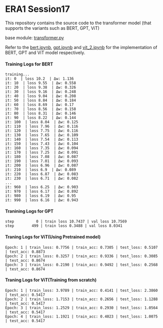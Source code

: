 # ERA1 Session17

This repository contains the source code to the transformer model (that supports the variants such as BERT, GPT, ViT)

base module: [transformer.py][def]


[def]: transformer/transformer.py

Refer to the [bert.ipynb][def2], [gpt.ipynb][def3] and [vit_2.ipynb][def4] for the implementation of BERT, GPT and ViT model respectively.


[def2]: Assignment_solution/S17_assign_BERT.ipynb
[def3]: Assignment_solution/S17_assign_GPT.ipynb
[def4]: Assignment_solution/S17_Assign_ViT.ipynb

#### Training Logs for BERT
```
training...
it: 0  | loss 10.2  | Δw: 1.136
it: 10  | loss 9.55  | Δw: 0.558
it: 20  | loss 9.38  | Δw: 0.326
it: 30  | loss 9.16  | Δw: 0.248
it: 40  | loss 9.04  | Δw: 0.208
it: 50  | loss 8.84  | Δw: 0.184
it: 60  | loss 8.69  | Δw: 0.17
it: 70  | loss 8.56  | Δw: 0.158
it: 80  | loss 8.31  | Δw: 0.146
it: 90  | loss 8.22  | Δw: 0.144
it: 100  | loss 8.04  | Δw: 0.125
it: 110  | loss 7.96  | Δw: 0.116
it: 120  | loss 7.75  | Δw: 0.116
it: 130  | loss 7.65  | Δw: 0.109
it: 140  | loss 7.54  | Δw: 0.113
it: 150  | loss 7.43  | Δw: 0.104
it: 160  | loss 7.35  | Δw: 0.094
it: 170  | loss 7.25  | Δw: 0.091
it: 180  | loss 7.08  | Δw: 0.087
it: 190  | loss 7.01  | Δw: 0.093
it: 200  | loss 6.96  | Δw: 0.087
it: 210  | loss 6.9  | Δw: 0.089
it: 220  | loss 6.87  | Δw: 0.083
it: 230  | loss 6.71  | Δw: 0.082
...
it: 960  | loss 6.25  | Δw: 0.903
it: 970  | loss 6.17  | Δw: 0.892
it: 980  | loss 6.19  | Δw: 0.95
it: 990  | loss 6.16  | Δw: 0.943
```

#### Tranining Logs for GPT
```
step          0 | train loss 10.7437 | val loss 10.7569
step        499 | train loss 0.3488 | val loss 8.0341
```

#### Traning Logs for ViT(Using Pretrained model)
```
Epoch: 1 | train_loss: 0.7756 | train_acc: 0.7305 | test_loss: 0.5107 | test_acc: 0.8873
Epoch: 2 | train_loss: 0.3257 | train_acc: 0.9336 | test_loss: 0.3085 | test_acc: 0.8674
Epoch: 3 | train_loss: 0.2190 | train_acc: 0.9492 | test_loss: 0.2568 | test_acc: 0.8674
```

#### Traning Logs for ViT(Training from scratch)
```
Epoch: 1 | train_loss: 3.9789 | train_acc: 0.4141 | test_loss: 2.3860 | test_acc: 0.5417
Epoch: 2 | train_loss: 1.7153 | train_acc: 0.2656 | test_loss: 1.1288 | test_acc: 0.5417
Epoch: 3 | train_loss: 1.2529 | train_acc: 0.2930 | test_loss: 1.0564 | test_acc: 0.5417
Epoch: 4 | train_loss: 1.1921 | train_acc: 0.4023 | test_loss: 1.0075 | test_acc: 0.5417
```
